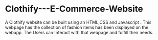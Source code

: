 # Clothify---E-Commerce-Website
A Clothify website can be built using an HTML,CSS and Javascript . This webpage has the collection of fashion items has been displayed on the webapp.  The Users can Interact with that webpage and fulfill their needs.
